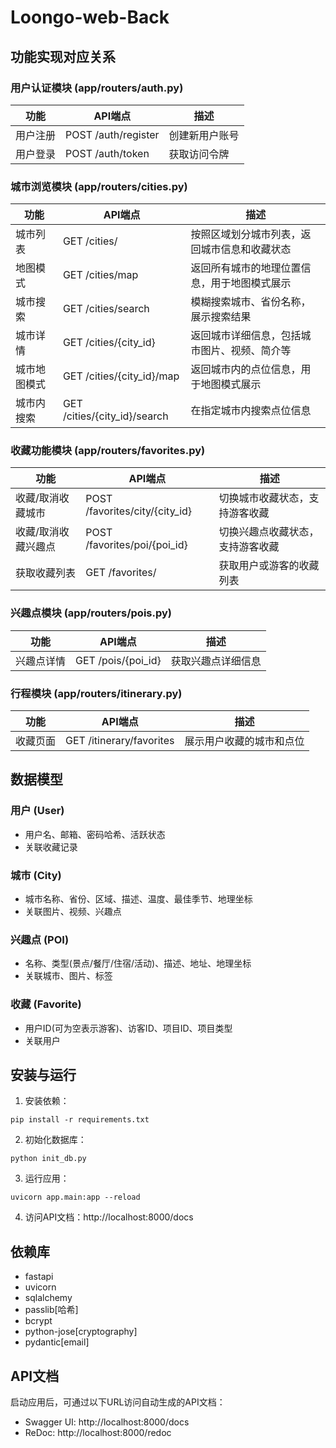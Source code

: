 <!--
 * @Author: caoxiuyuan@youlu.com
 * @Desc: 
 * @Autor: caoxiuyuan
 * @Date: 2025-05-07 16:47:55
 * @LastEditors: caoxiuyuan@youlu.com
 * @LastEditTime: 2025-05-08 10:07:57
-->
# Loongo-web-Back

## 功能实现对应关系

### 用户认证模块 (app/routers/auth.py)

| 功能 | API端点 | 描述 |
|------|---------|------|
| 用户注册 | POST /auth/register | 创建新用户账号 |
| 用户登录 | POST /auth/token | 获取访问令牌 |

### 城市浏览模块 (app/routers/cities.py)

| 功能 | API端点 | 描述 |
|------|---------|------|
| 城市列表 | GET /cities/ | 按照区域划分城市列表，返回城市信息和收藏状态 |
| 地图模式 | GET /cities/map | 返回所有城市的地理位置信息，用于地图模式展示 |
| 城市搜索 | GET /cities/search | 模糊搜索城市、省份名称，展示搜索结果 |
| 城市详情 | GET /cities/{city_id} | 返回城市详细信息，包括城市图片、视频、简介等 |
| 城市地图模式 | GET /cities/{city_id}/map | 返回城市内的点位信息，用于地图模式展示 |
| 城市内搜索 | GET /cities/{city_id}/search | 在指定城市内搜索点位信息 |

### 收藏功能模块 (app/routers/favorites.py)

| 功能 | API端点 | 描述 |
|------|---------|------|
| 收藏/取消收藏城市 | POST /favorites/city/{city_id} | 切换城市收藏状态，支持游客收藏 |
| 收藏/取消收藏兴趣点 | POST /favorites/poi/{poi_id} | 切换兴趣点收藏状态，支持游客收藏 |
| 获取收藏列表 | GET /favorites/ | 获取用户或游客的收藏列表 |

### 兴趣点模块 (app/routers/pois.py)

| 功能 | API端点 | 描述 |
|------|---------|------|
| 兴趣点详情 | GET /pois/{poi_id} | 获取兴趣点详细信息 |

### 行程模块 (app/routers/itinerary.py)

| 功能 | API端点 | 描述 |
|------|---------|------|
| 收藏页面 | GET /itinerary/favorites | 展示用户收藏的城市和点位 |

## 数据模型

### 用户 (User)
- 用户名、邮箱、密码哈希、活跃状态
- 关联收藏记录

### 城市 (City)
- 城市名称、省份、区域、描述、温度、最佳季节、地理坐标
- 关联图片、视频、兴趣点

### 兴趣点 (POI)
- 名称、类型(景点/餐厅/住宿/活动)、描述、地址、地理坐标
- 关联城市、图片、标签

### 收藏 (Favorite)
- 用户ID(可为空表示游客)、访客ID、项目ID、项目类型
- 关联用户

## 安装与运行

1. 安装依赖：
```
pip install -r requirements.txt
```

2. 初始化数据库：
```
python init_db.py
```

3. 运行应用：
```
uvicorn app.main:app --reload
```

4. 访问API文档：http://localhost:8000/docs

## 依赖库

- fastapi
- uvicorn
- sqlalchemy
- passlib[哈希]
- bcrypt
- python-jose[cryptography]
- pydantic[email]

## API文档

启动应用后，可通过以下URL访问自动生成的API文档：
- Swagger UI: http://localhost:8000/docs
- ReDoc: http://localhost:8000/redoc

